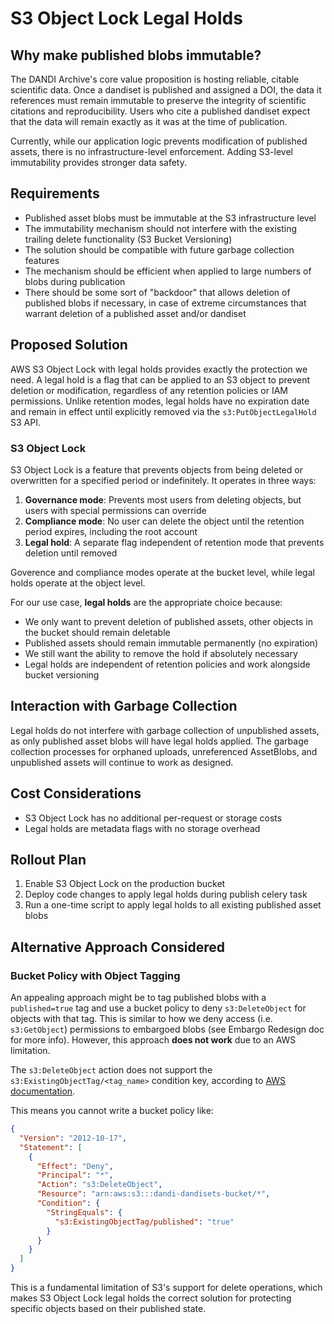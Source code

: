 # S3 Object Lock Legal Holds

## Why make published blobs immutable?

The DANDI Archive's core value proposition is hosting reliable, citable scientific data. Once a dandiset is published and assigned a DOI, the data it references must remain immutable to preserve the integrity of scientific citations and reproducibility. Users who cite a published dandiset expect that the data will remain exactly as it was at the time of publication.

Currently, while our application logic prevents modification of published assets, there is no infrastructure-level enforcement.  Adding S3-level immutability provides stronger data safety.

## Requirements

- Published asset blobs must be immutable at the S3 infrastructure level
- The immutability mechanism should not interfere with the existing trailing delete functionality (S3 Bucket Versioning)
- The solution should be compatible with future garbage collection features
- The mechanism should be efficient when applied to large numbers of blobs during publication
- There should be some sort of "backdoor" that allows deletion of published blobs if necessary, in case of extreme circumstances that warrant deletion of a published asset and/or dandiset

## Proposed Solution

AWS S3 Object Lock with legal holds provides exactly the protection we need. A legal hold is a flag that can be applied to an S3 object to prevent deletion or modification, regardless of any retention policies or IAM permissions. Unlike retention modes, legal holds have no expiration date and remain in effect until explicitly removed via the `s3:PutObjectLegalHold` S3 API.

### S3 Object Lock

S3 Object Lock is a feature that prevents objects from being deleted or overwritten for a specified period or indefinitely. It operates in three ways:

1. **Governance mode**: Prevents most users from deleting objects, but users with special permissions can override
2. **Compliance mode**: No user can delete the object until the retention period expires, including the root account
3. **Legal hold**: A separate flag independent of retention mode that prevents deletion until removed

Goverence and compliance modes operate at the bucket level, while legal holds operate at the object level.

For our use case, **legal holds** are the appropriate choice because:
- We only want to prevent deletion of published assets, other objects in the bucket should remain deletable
- Published assets should remain immutable permanently (no expiration)
- We still want the ability to remove the hold if absolutely necessary
- Legal holds are independent of retention policies and work alongside bucket versioning

## Interaction with Garbage Collection

Legal holds do not interfere with garbage collection of unpublished assets, as only published asset blobs will have legal holds applied. The garbage collection processes for orphaned uploads, unreferenced AssetBlobs, and unpublished assets will continue to work as designed.

## Cost Considerations

- S3 Object Lock has no additional per-request or storage costs
- Legal holds are metadata flags with no storage overhead

## Rollout Plan

1. Enable S3 Object Lock on the production bucket
2. Deploy code changes to apply legal holds during publish celery task
3. Run a one-time script to apply legal holds to all existing published asset blobs

## Alternative Approach Considered

### Bucket Policy with Object Tagging

An appealing approach might be to tag published blobs with a `published=true` tag and use a bucket policy to deny `s3:DeleteObject` for objects with that tag. This is similar to how we deny access (i.e. `s3:GetObject`) permissions to embargoed blobs (see Embargo Redesign doc for more info). However, this approach **does not work** due to an AWS limitation.

The `s3:DeleteObject` action does not support the `s3:ExistingObjectTag/<tag_name>` condition key, according to [AWS documentation](https://docs.aws.amazon.com/service-authorization/latest/reference/list_amazons3.html#amazons3-actions-as-permissions).

This means you cannot write a bucket policy like:

```json
{
  "Version": "2012-10-17",
  "Statement": [
    {
      "Effect": "Deny",
      "Principal": "*",
      "Action": "s3:DeleteObject",
      "Resource": "arn:aws:s3:::dandi-dandisets-bucket/*",
      "Condition": {
        "StringEquals": {
          "s3:ExistingObjectTag/published": "true"
        }
      }
    }
  ]
}
```

This is a fundamental limitation of S3's support for delete operations, which makes S3 Object Lock legal holds the correct solution for protecting specific objects based on their published state.
